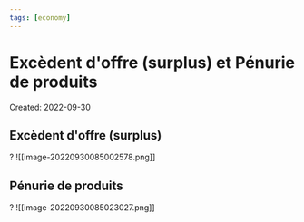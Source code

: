 ```yaml
---
tags: [economy]
---
```

# Excèdent d'offre (surplus) et Pénurie de produits
Created: 2022-09-30

## Excèdent d'offre (surplus)
?
![[image-20220930085002578.png]]
<!--SR:!2023-11-03,251,270-->

## Pénurie de produits
?
![[image-20220930085023027.png]]
<!--SR:!2024-02-08,313,270-->




